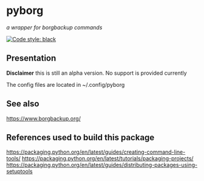 # pyborg
_a wrapper for borgbackup commands_


[![Code style: black](https://img.shields.io/badge/code%20style-black-000000.svg)](https://github.com/psf/black)

## Presentation

**Disclaimer** this is still an alpha version. No support is provided currently

The config files are located in ~/.config/pyborg

## See also

https://www.borgbackup.org/

## References used to build this package

https://packaging.python.org/en/latest/guides/creating-command-line-tools/
https://packaging.python.org/en/latest/tutorials/packaging-projects/
https://packaging.python.org/en/latest/guides/distributing-packages-using-setuptools
